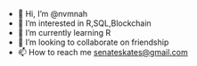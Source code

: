 - 👋 Hi, I’m @nvmnah
- 👀 I’m interested in R,SQL,Blockchain
- 🌱 I’m currently learning R
- 💞️ I’m looking to collaborate on friendship
- 📫 How to reach me senateskates@gmail.com

<!---
nvmnah/nvmnah is a ✨ special ✨ repository because its `README.md` (this file) appears on your GitHub profile.
You can click the Preview link to take a look at your changes.
--->
